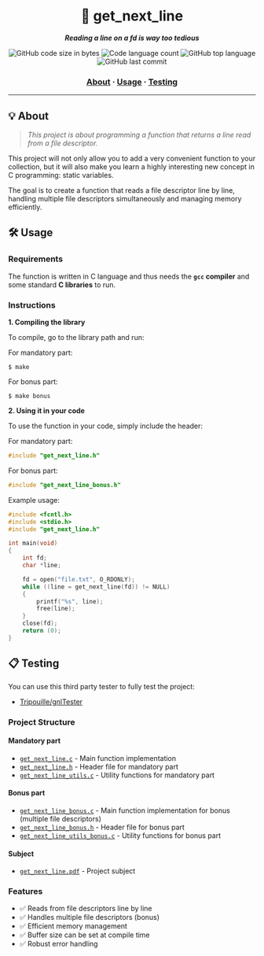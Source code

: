 <h1 align="center">
	📖 get_next_line
</h1>

<p align="center">
	<b><i>Reading a line on a fd is way too tedious</i></b><br>
</p>

<p align="center">
	<img alt="GitHub code size in bytes" src="https://img.shields.io/github/languages/code-size/handyman0/42-get_next_line?color=lightblue" />
	<img alt="Code language count" src="https://img.shields.io/github/languages/count/handyman0/42-get_next_line?color=yellow" />
	<img alt="GitHub top language" src="https://img.shields.io/github/languages/top/handyman0/42-get_next_line?color=blue" />
	<img alt="GitHub last commit" src="https://img.shields.io/github/last-commit/handyman0/42-get_next_line?color=green" />
</p>

<h3 align="center">
	<a href="#-about">About</a>
	<span> · </span>
	<a href="#-Usage">Usage</a>
	<span> · </span>
	<a href="#-testing">Testing</a>
</h3>

---

## 💡 About

> _This project is about programming a function that returns a line read from a file descriptor._

This project will not only allow you to add a very convenient function to your collection,
but it will also make you learn a highly interesting new concept in C programming: static variables.

The goal is to create a function that reads a file descriptor line by line, handling multiple file descriptors simultaneously and managing memory efficiently.

## 🛠️ Usage

### Requirements

The function is written in C language and thus needs the **`gcc` compiler** and some standard **C libraries** to run.

### Instructions

**1. Compiling the library**

To compile, go to the library path and run:

For mandatory part:
```shell
$ make
```

For bonus part:
```shell
$ make bonus
```

**2. Using it in your code**

To use the function in your code, simply include the header:

For mandatory part:
```C
#include "get_next_line.h"
```

For bonus part:
```C
#include "get_next_line_bonus.h"
```

Example usage:
```C
#include <fcntl.h>
#include <stdio.h>
#include "get_next_line.h"

int main(void)
{
    int fd;
    char *line;

    fd = open("file.txt", O_RDONLY);
    while ((line = get_next_line(fd)) != NULL)
    {
        printf("%s", line);
        free(line);
    }
    close(fd);
    return (0);
}
```

## 📋 Testing

You can use this third party tester to fully test the project:

* [Tripouille/gnlTester](https://github.com/Tripouille/gnlTester)

### Project Structure

#### Mandatory part
- [`get_next_line.c`](https://github.com/handyman0/42-get_next_line/blob/main/get_next_line.c) - Main function implementation
- [`get_next_line.h`](https://github.com/handyman0/42-get_next_line/blob/main/get_next_line.h) - Header file for mandatory part
- [`get_next_line_utils.c`](https://github.com/handyman0/42-get_next_line/blob/main/get_next_line_utils.c) - Utility functions for mandatory part

#### Bonus part
- [`get_next_line_bonus.c`](https://github.com/handyman0/42-get_next_line/blob/main/get_next_line_bonus.c) - Main function implementation for bonus (multiple file descriptors)
- [`get_next_line_bonus.h`](https://github.com/handyman0/42-get_next_line/blob/main/get_next_line_bonus.h) - Header file for bonus part
- [`get_next_line_utils_bonus.c`](https://github.com/handyman0/42-get_next_line/blob/main/get_next_line_utils_bonus.c) - Utility functions for bonus part

#### Subject
- [`get_next_line.pdf`](https://github.com/handyman0/42-get_next_line/blob/main/get_next_line.pdf) - Project subject

### Features

- ✅ Reads from file descriptors line by line
- ✅ Handles multiple file descriptors (bonus)
- ✅ Efficient memory management
- ✅ Buffer size can be set at compile time
- ✅ Robust error handling
